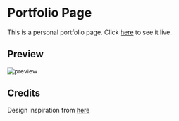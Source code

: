 # Portfolio Page

This is a personal portfolio page. Click [here](https://codepen.io/shashiirk/full/WNwJKvp) to see it live.

## Preview

![preview](https://github.com/shashiirk/rwd-projects/blob/master/portfolio-page/preview/portfolio-page.gif)

## Credits

Design inspiration from [here](https://startbootstrap.com/previews/freelancer)

